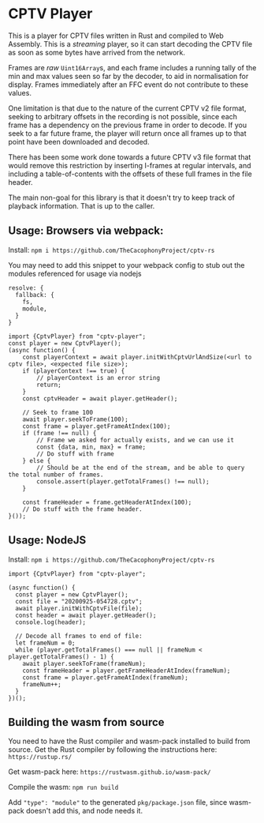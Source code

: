 # CPTV Player

This is a player for CPTV files written in Rust and compiled to Web Assembly.
This is a *streaming* player, so it can start decoding the CPTV file as soon as
some bytes have arrived from the network.

Frames are *raw* `Uint16Array`s, and each frame includes a running tally of the
min and max values seen so far by the decoder, to aid in normalisation for display.
Frames immediately after an FFC event do not contribute to these values.

One limitation is that due to the nature of the current CPTV v2 file format, seeking
to arbitrary offsets in the recording is not possible, since each frame has
a dependency on the previous frame in order to decode.  If you seek to a far future
frame, the player will return once all frames up to that point have been downloaded
and decoded.

There has been some work
done towards a future CPTV v3 file format that would remove this restriction by
inserting I-frames at regular intervals, and including a table-of-contents with
the offsets of these full frames in the file header.

The main non-goal for this library is that it doesn't try to keep track of playback
information.  That is up to the caller.

## Usage: Browsers via webpack:
Install:
`npm i https://github.com/TheCacophonyProject/cptv-rs`

You may need to add this snippet to your webpack config to stub out the modules referenced for usage via nodejs
```
resolve: {
  fallback: {
    fs,
    module,
  }
}
```

```
import {CptvPlayer} from "cptv-player";
const player = new CptvPlayer();
(async function() {
    const playerContext = await player.initWithCptvUrlAndSize(<url to cptv file>, <expected file size>);
    if (playerContext !== true) {
        // playerContext is an error string
        return;
    }
    const cptvHeader = await player.getHeader();
    
    // Seek to frame 100
    await player.seekToFrame(100);
    const frame = player.getFrameAtIndex(100);
    if (frame !== null) {
        // Frame we asked for actually exists, and we can use it
        const {data, min, max} = frame;
        // Do stuff with frame
    } else {
        // Should be at the end of the stream, and be able to query the total number of frames.
        console.assert(player.getTotalFrames() !== null);
    }       
    
    const frameHeader = frame.getHeaderAtIndex(100);
    // Do stuff with the frame header.
}()); 
```

## Usage: NodeJS

Install:
`npm i https://github.com/TheCacophonyProject/cptv-rs`

```
import {CptvPlayer} from "cptv-player";

(async function() {
  const player = new CptvPlayer();
  const file = "20200925-054728.cptv";
  await player.initWithCptvFile(file);
  const header = await player.getHeader();
  console.log(header);

  // Decode all frames to end of file:
  let frameNum = 0;
  while (player.getTotalFrames() === null || frameNum < player.getTotalFrames() - 1) {
    await player.seekToFrame(frameNum);
    const frameHeader = player.getFrameHeaderAtIndex(frameNum);
    const frame = player.getFrameAtIndex(frameNum);
    frameNum++;
  }
})();
```

## Building the wasm from source

You need to have the Rust compiler and wasm-pack installed to build from source.
Get the Rust compiler by following the instructions here: `https://rustup.rs/`

Get wasm-pack here: `https://rustwasm.github.io/wasm-pack/`

Compile the wasm: `npm run build`

Add `"type": "module"` to the generated `pkg/package.json` file, since wasm-pack doesn't add this, and node needs it.
